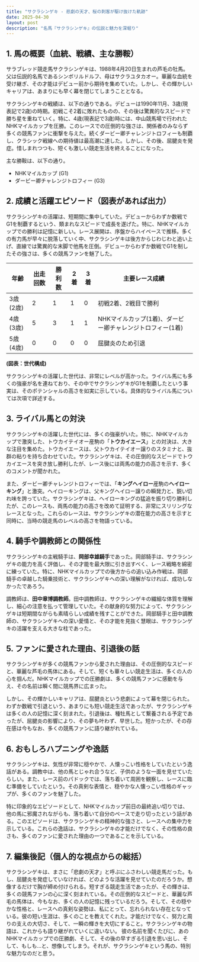 ```yaml
---
title: "サクラシンゲキ - 悲劇の天才、桜の刺客が駆け抜けた軌跡"
date: 2025-04-30
layout: post
description: "名馬『サクラシンゲキ』の伝説と魅力を深堀り"
---
```


## 1. 馬の概要（血統、戦績、主な勝鞍）

サラブレッド競走馬サクラシンゲキは、1988年4月20日生まれの芦毛の牡馬。父は伝説的名馬であるシンボリルドルフ、母はサクラユタカオー。華麗な血統を受け継ぎ、その才能はデビュー前から期待を集めていた。しかし、その輝かしいキャリアは、あまりにも早く幕を閉じてしまうこととなる。

サクラシンゲキの戦績は、以下の通りである。デビューは1990年11月、3歳(現表記で2歳)の時期。初戦こそ2着に敗れたものの、その後は驚異的なスピードで勝ち星を重ねていく。特に、4歳(現表記で3歳)時には、中山競馬場で行われたNHKマイルカップを圧勝。このレースでの圧倒的な強さは、関係者のみならず多くの競馬ファンに衝撃を与えた。続くダービー卿チャレンジトロフィーも制覇し、クラシック戦線への期待値は最高潮に達した。しかし、その後、屈腱炎を発症。惜しまれつつも、短くも激しい競走生活を終えることになった。

主な勝鞍は、以下の通り。

* NHKマイルカップ (G1)
* ダービー卿チャレンジトロフィー (G3)


## 2. 成績と活躍エピソード（図表があれば出力）

サクラシンゲキの活躍は、短期間に集中していた。デビューからわずか数戦でG1を制覇するという、類まれなスピードで成長を遂げた。特に、NHKマイルカップでの勝利は記憶に新しい。レース展開は、序盤からハイペースで推移。多くの有力馬が早々に脱落していく中、サクラシンゲキは後方からじわじわと追い上げ、直線では驚異的な末脚で他馬を圧倒。デビューからわずか数戦でG1を制したその強さは、多くの競馬ファンを魅了した。

| 年齢 | 出走回数 | 勝利数 | 2着 | 3着 | 主要レース成績 |
|---|---|---|---|---|---|
| 3歳 (2歳) | 2 | 1 | 1 | 0 | 初戦2着、2戦目で勝利 |
| 4歳 (3歳) | 5 | 3 | 1 | 1 | NHKマイルカップ(1着)、ダービー卿チャレンジトロフィー(1着) |
| 5歳 (4歳) | 0 | 0 | 0 | 0 | 屈腱炎のため引退 |


**(図表：世代構成)**

サクラシンゲキの活躍した世代は、非常にレベルが高かった。ライバル馬にも多くの強豪が名を連ねており、その中でサクラシンゲキがG1を制覇したという事実は、そのポテンシャルの高さを如実に示している。具体的なライバル馬については次項で詳述する。


## 3. ライバル馬との対決

サクラシンゲキの活躍した世代には、多くの強豪がいた。特に、NHKマイルカップで激突した、トウカイテイオー産駒の「**トウカイエース**」との対決は、大きな注目を集めた。トウカイエースは、父トウカイテイオー譲りのスタミナと、抜群の粘りを持ち合わせていた。サクラシンゲキは、その圧倒的なスピードでトウカイエースを突き放し勝利したが、レース後には両馬の能力の高さを示す、多くのコメントが聞かれた。

また、ダービー卿チャレンジトロフィーでは、「**キングヘイロー**産駒の**ヘイローキング**」と激突。ヘイローキングは、父キングヘイロー譲りの瞬発力と、鋭い切れ味を誇っていた。サクラシンゲキは、ヘイローキングの猛追を振り切り勝利したが、このレースも、両馬の能力の高さを改めて証明する、非常にスリリングなレースとなった。これらのレースは、サクラシンゲキの潜在能力の高さを示すと同時に、当時の競走馬のレベルの高さを物語っている。


## 4. 騎手や調教師との関係性

サクラシンゲキの主戦騎手は、**岡部幸雄騎手**であった。岡部騎手は、サクラシンゲキの能力を高く評価し、その才能を最大限に引き出すべく、レース戦略を綿密に練っていた。特に、NHKマイルカップでの後方からの追い込み作戦は、岡部騎手の卓越した騎乗技術と、サクラシンゲキへの深い理解がなければ、成功しなかったであろう。

調教師は、**田中章博調教師**。田中調教師は、サクラシンゲキの繊細な体質を理解し、細心の注意を払って管理していた。その献身的な努力によって、サクラシンゲキは短期間ながらも素晴らしい成績を残すことができた。岡部騎手と田中調教師の、サクラシンゲキへの深い愛情と、その才能を見抜く慧眼は、サクラシンゲキの活躍を支える大きな柱であった。


## 5. ファンに愛された理由、引退後の話

サクラシンゲキが多くの競馬ファンから愛された理由は、その圧倒的なスピードと、華麗な芦毛の馬体にある。そして、短くも華々しい競走生活は、多くの人の心を掴んだ。NHKマイルカップでの圧勝劇は、多くの競馬ファンに感動を与え、その名前は瞬く間に競馬界に広まった。

しかし、その輝かしいキャリアは、屈腱炎という悲劇によって幕を閉じられた。わずか数戦で引退という、あまりにも短い競走生活であったが、サクラシンゲキは多くの人の記憶に深く刻まれた。引退後は、種牡馬として繋養される予定であったが、屈腱炎の影響により、その夢も叶わず、早世した。短かったが、その存在感は今もなお、多くの競馬ファンに語り継がれている。


## 6. おもしろハプニングや逸話

サクラシンゲキは、気性が非常に穏やかで、人懐っこい性格をしていたという逸話がある。調教中は、他の馬とじゃれ合うなど、子供のような一面を見せていたらしい。また、レース前のパドックでは、落ち着いて周囲を観察し、レースに臨む準備をしていたという。その真剣な表情と、穏やかな人懐っこい性格のギャップが、多くのファンを魅了した。

特に印象的なエピソードとして、NHKマイルカップ前日の最終追い切りでは、他の馬に邪魔されながらも、落ち着いて自分のペースで走り切ったという話がある。このエピソードは、サクラシンゲキの精神的な強さと、レースへの集中力を示している。これらの逸話は、サクラシンゲキの才能だけでなく、その性格の良さも、多くのファンに愛された理由の一つであることを示している。


## 7. 編集後記（個人的な視点からの総括）

サクラシンゲキは、まさに「悲劇の天才」と呼ぶにふさわしい競走馬だった。もし、屈腱炎を発症していなければ、どのような活躍を見せていたのだろうか。想像するだけで胸が締め付けられる。短すぎる競走生活であったが、その輝きは、多くの競馬ファンの心に深く刻まれている。その圧倒的なスピードと、華麗な芦毛の馬体は、今もなお、多くの人の記憶に残っているだろう。そして、その穏やかな性格と、レースへの真剣な姿勢は、私にとって、忘れられない存在となっている。彼の短い生涯は、多くのことを教えてくれた。才能だけでなく、努力と周りの支えの大切さ、そして、一瞬の輝きを大切にすること。サクラシンゲキの物語は、これからも語り継がれていくに違いない。  彼の名前を聞くたびに、あのNHKマイルカップでの圧勝劇、そして、その後の早すぎる引退を思い出し、そして、もしも…と、想像してしまう。それが、サクラシンゲキという馬の、特別な魅力なのだと思う。
